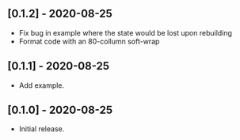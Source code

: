 <!--
Copyright 2020 hacker1024

Licensed under the Apache License, Version 2.0 (the "License");
you may not use this file except in compliance with the License.
You may obtain a copy of the License at

    http://www.apache.org/licenses/LICENSE-2.0

Unless required by applicable law or agreed to in writing, software
distributed under the License is distributed on an "AS IS" BASIS,
WITHOUT WARRANTIES OR CONDITIONS OF ANY KIND, either express or implied.
See the License for the specific language governing permissions and
limitations under the License.
-->

## [0.1.2] - 2020-08-25

* Fix bug in example where the state would be lost upon
  rebuilding
* Format code with an 80-collumn soft-wrap

## [0.1.1] - 2020-08-25

* Add example.

## [0.1.0] - 2020-08-25

* Initial release.
